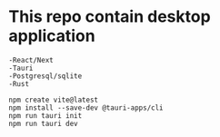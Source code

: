 # This repo contain desktop application
    -React/Next
    -Tauri
    -Postgresql/sqlite
    -Rust

```
npm create vite@latest
npm install --save-dev @tauri-apps/cli
npm run tauri init
npm run tauri dev
```